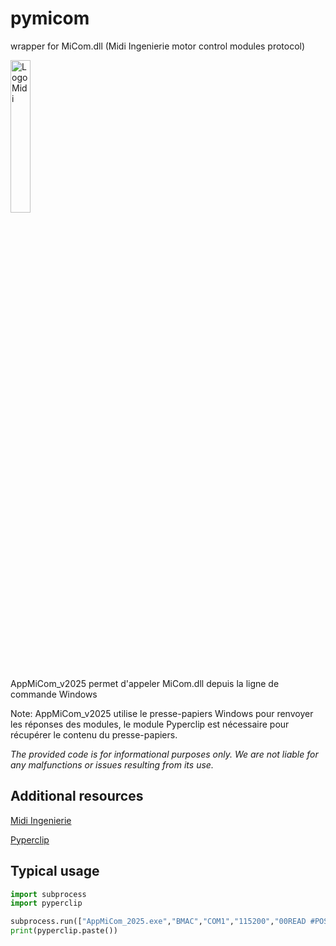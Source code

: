 # pymicom
wrapper for MiCom.dll (Midi Ingenierie motor control modules protocol)

<img src="https://www.midi-ingenierie.com/wp-content/uploads/2021/02/cropped-logo_midi_ingenierie2021.png" alt="Logo Midi" style="width:25%;">

AppMiCom_v2025 permet d'appeler MiCom.dll depuis la ligne de commande Windows

Note: AppMiCom_v2025 utilise le presse-papiers Windows pour renvoyer les réponses des modules, le module Pyperclip est nécessaire pour récupérer le contenu du presse-papiers.

*The provided code is for informational purposes only. We are not liable for any malfunctions or issues resulting from its use.*

## Additional resources

[Midi Ingenierie](https://www.midi-ingenierie.com)

[Pyperclip](https://pypi.org/project/pyperclip/)

## Typical usage

```python
import subprocess
import pyperclip

subprocess.run(["AppMiCom_2025.exe","BMAC","COM1","115200","00READ #POSITION"],shell=True)
print(pyperclip.paste())
